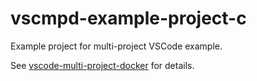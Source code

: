 # vscmpd-example-project-c

Example project for multi-project VSCode example.

See [vscode-multi-project-docker](https://github.com/johncarney/vscode-multi-project-docker) for details.
